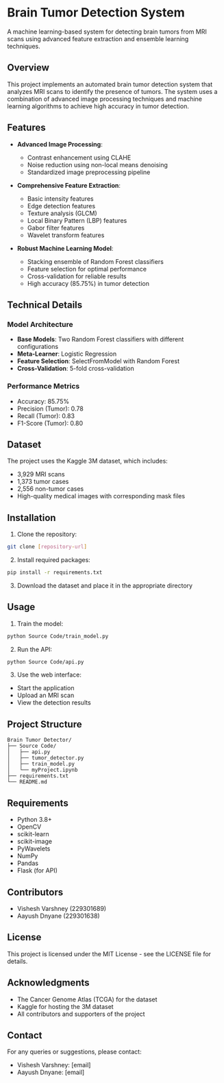 # Brain Tumor Detection System

A machine learning-based system for detecting brain tumors from MRI scans using advanced feature extraction and ensemble learning techniques.

## Overview

This project implements an automated brain tumor detection system that analyzes MRI scans to identify the presence of tumors. The system uses a combination of advanced image processing techniques and machine learning algorithms to achieve high accuracy in tumor detection.

## Features

- **Advanced Image Processing**:
  - Contrast enhancement using CLAHE
  - Noise reduction using non-local means denoising
  - Standardized image preprocessing pipeline

- **Comprehensive Feature Extraction**:
  - Basic intensity features
  - Edge detection features
  - Texture analysis (GLCM)
  - Local Binary Pattern (LBP) features
  - Gabor filter features
  - Wavelet transform features

- **Robust Machine Learning Model**:
  - Stacking ensemble of Random Forest classifiers
  - Feature selection for optimal performance
  - Cross-validation for reliable results
  - High accuracy (85.75%) in tumor detection

## Technical Details

### Model Architecture
- **Base Models**: Two Random Forest classifiers with different configurations
- **Meta-Learner**: Logistic Regression
- **Feature Selection**: SelectFromModel with Random Forest
- **Cross-Validation**: 5-fold cross-validation

### Performance Metrics
- Accuracy: 85.75%
- Precision (Tumor): 0.78
- Recall (Tumor): 0.83
- F1-Score (Tumor): 0.80

## Dataset

The project uses the Kaggle 3M dataset, which includes:
- 3,929 MRI scans
- 1,373 tumor cases
- 2,556 non-tumor cases
- High-quality medical images with corresponding mask files

## Installation

1. Clone the repository:
```bash
git clone [repository-url]
```

2. Install required packages:
```bash
pip install -r requirements.txt
```

3. Download the dataset and place it in the appropriate directory

## Usage

1. Train the model:
```bash
python Source Code/train_model.py
```

2. Run the API:
```bash
python Source Code/api.py
```

3. Use the web interface:
- Start the application
- Upload an MRI scan
- View the detection results

## Project Structure

```
Brain Tumor Detector/
├── Source Code/
│   ├── api.py
│   ├── tumor_detector.py
│   ├── train_model.py
│   └── myProject.ipynb
├── requirements.txt
└── README.md
```

## Requirements

- Python 3.8+
- OpenCV
- scikit-learn
- scikit-image
- PyWavelets
- NumPy
- Pandas
- Flask (for API)

## Contributors

- Vishesh Varshney (229301689)
- Aayush Dnyane (229301638)

## License

This project is licensed under the MIT License - see the LICENSE file for details.

## Acknowledgments

- The Cancer Genome Atlas (TCGA) for the dataset
- Kaggle for hosting the 3M dataset
- All contributors and supporters of the project

## Contact

For any queries or suggestions, please contact:
- Vishesh Varshney: [email]
- Aayush Dnyane: [email]
